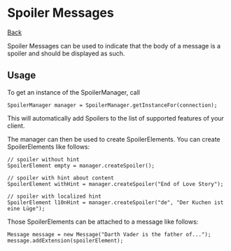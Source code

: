 Spoiler Messages
================

[Back](index.md)

Spoiler Messages can be used to indicate that the body of a message is a spoiler and should be displayed as such.

## Usage

To get an instance of the SpoilerManager, call 
```
SpoilerManager manager = SpoilerManager.getInstanceFor(connection);
```
This will automatically add Spoilers to the list of supported features of your client.

The manager can then be used to create SpoilerElements. You can create SpoilerElements like follows:
```
// spoiler without hint
SpoilerElement empty = manager.createSpoiler();

// spoiler with hint about content
SpoilerElement withHint = manager.createSpoiler("End of Love Story");

// spoiler with localized hint
SpoilerElement l10nHint = manager.createSpoiler("de", "Der Kuchen ist eine Lüge");
```

Those SpoilerElements can be attached to a message like follows:
```
Message message = new Message("Darth Vader is the father of...");
message.addExtension(spoilerElement);
```